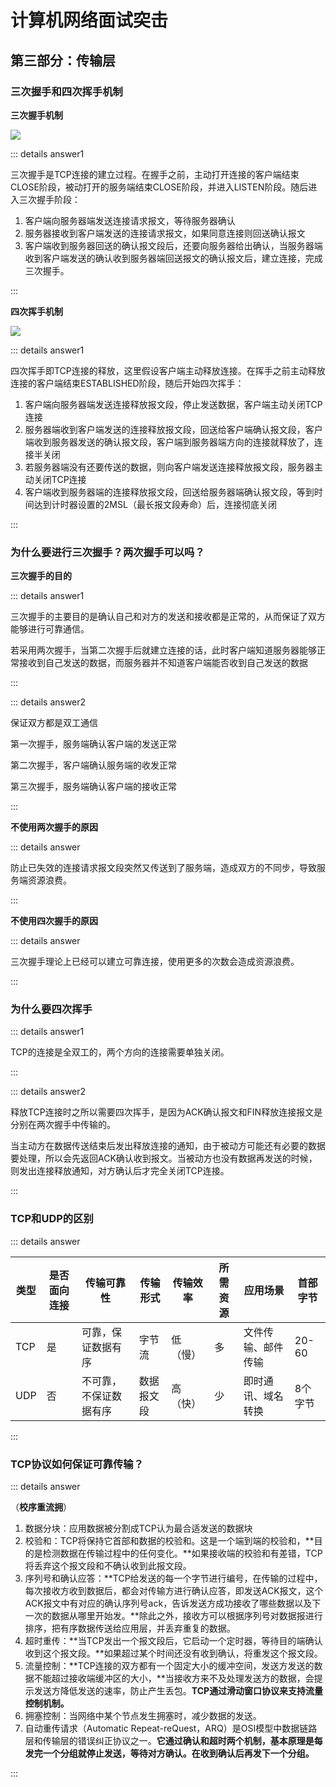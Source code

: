 # 计算机网络面试突击

## 第三部分：传输层

### 三次握手和四次挥手机制

**三次握手机制**

![](https://cdn.jsdelivr.net/gh/River-Cold/pictureBed/vuepress-blog/interview/basics/network/1614160878-FiFlkq-image.png)

::: details answer1

三次握手是TCP连接的建立过程。在握手之前，主动打开连接的客户端结束CLOSE阶段，被动打开的服务端结束CLOSE阶段，并进入LISTEN阶段。随后进入三次握手阶段：

1. 客户端向服务器端发送连接请求报文，等待服务器确认
2. 服务器接收到客户端发送的连接请求报文，如果同意连接则回送确认报文
3. 客户端收到服务器回送的确认报文段后，还要向服务器给出确认，当服务器端收到客户端发送的确认收到服务器端回送报文的确认报文后，建立连接，完成三次握手。

:::

**四次挥手机制**

![](https://cdn.jsdelivr.net/gh/River-Cold/pictureBed/vuepress-blog/interview/basics/network/1612459478-ajInIu-四次挥手.png)

::: details answer1

四次挥手即TCP连接的释放，这里假设客户端主动释放连接。在挥手之前主动释放连接的客户端结束ESTABLISHED阶段，随后开始四次挥手：

1. 客户端向服务器端发送连接释放报文段，停止发送数据，客户端主动关闭TCP连接
2. 服务器端收到客户端发送的连接释放报文段，回送给客户端确认报文段，客户端收到服务器发送的确认报文段，客户端到服务器端方向的连接就释放了，连接半关闭
3. 若服务器端没有还要传送的数据，则向客户端发送连接释放报文段，服务器主动关闭TCP连接
4. 客户端收到服务器端的连接释放报文段，回送给服务器端确认报文段，等到时间达到计时器设置的2MSL（最长报文段寿命）后，连接彻底关闭

:::

### 为什么要进行三次握手？两次握手可以吗？

**三次握手的目的**

::: details answer1

三次握手的主要目的是确认自己和对方的发送和接收都是正常的，从而保证了双方能够进行可靠通信。

若采用两次握手，当第二次握手后就建立连接的话，此时客户端知道服务器能够正常接收到自己发送的数据，而服务器并不知道客户端能否收到自己发送的数据

:::

::: details answer2

保证双方都是双工通信

第一次握手，服务端确认客户端的发送正常

第二次握手，客户端确认服务端的收发正常

第三次握手，服务端确认客户端的接收正常

:::

**不使用两次握手的原因**

::: details answer

防止已失效的连接请求报文段突然又传送到了服务端，造成双方的不同步，导致服务端资源浪费。

:::

**不使用四次握手的原因**

::: details answer

三次握手理论上已经可以建立可靠连接，使用更多的次数会造成资源浪费。

:::

### 为什么要四次挥手

::: details answer1

TCP的连接是全双工的，两个方向的连接需要单独关闭。

:::

::: details answer2

释放TCP连接时之所以需要四次挥手，是因为ACK确认报文和FIN释放连接报文是分别在两次握手中传输的。

当主动方在数据传送结束后发出释放连接的通知，由于被动方可能还有必要的数据要处理，所以会先返回ACK确认收到报文。当被动方也没有数据再发送的时候，则发出连接释放通知，对方确认后才完全关闭TCP连接。

:::

### TCP和UDP的区别

::: details answer

| 类型 | 是否面向连接 | 传输可靠性             | 传输形式   | 传输效率 | 所需资源 | 应用场景           | 首部字节 |
| ---- | ------------ | ---------------------- | ---------- | -------- | -------- | ------------------ | -------- |
| TCP  | 是           | 可靠，保证数据有序     | 字节流     | 低（慢） | 多       | 文件传输、邮件传输 | 20-60    |
| UDP  | 否           | 不可靠，不保证数据有序 | 数据报文段 | 高（快） | 少       | 即时通讯、域名转换 | 8个字节  |

:::

### TCP协议如何保证可靠传输？

::: details answer

（**校序重流拥**）

1. 数据分块：应用数据被分割成TCP认为最合适发送的数据块
2. 校验和：TCP将保持它首部和数据的校验和。这是一个端到端的校验和，**目的是检测数据在传输过程中的任何变化。**如果接收端的校验和有差错，TCP将丢弃这个报文段和不确认收到此报文段。
3. 序列号和确认应答：**TCP给发送的每一个字节进行编号，在传输的过程中，每次接收方收到数据后，都会对传输方进行确认应答，即发送ACK报文，这个ACK报文中有对应的确认序列号ack，告诉发送方成功接收了哪些数据以及下一次的数据从哪里开始发。**除此之外，接收方可以根据序列号对数据报进行排序，把有序数据传送给应用层，并丢弃重复的数据。
4. 超时重传：**当TCP发出一个报文段后，它启动一个定时器，等待目的端确认收到这个报文段。**如果超过某个时间还没有收到确认，将重发这个报文段。
5. 流量控制：**TCP连接的双方都有一个固定大小的缓冲空间，发送方发送的数据不能超过接收端缓冲区的大小，**当接收方来不及处理发送方的数据，会提示发送方降低发送的速率，防止产生丢包。**TCP通过滑动窗口协议来支持流量控制机制。**
6. 拥塞控制：当网络中某个节点发生拥塞时，减少数据的发送。
7. 自动重传请求（Automatic Repeat-reQuest，ARQ）是OSI模型中数据链路层和传输层的错误纠正协议之一。**它通过确认和超时两个机制，基本原理是每发完一个分组就停止发送，等待对方确认。在收到确认后再发下一个分组。**

:::

